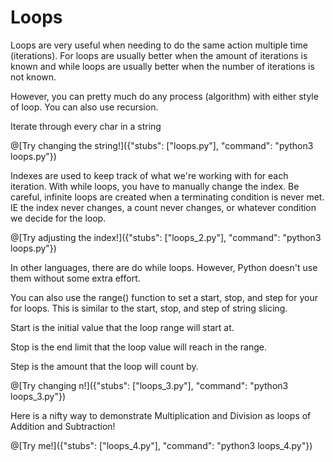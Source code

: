 # Loops

Loops are very useful when needing to do the same action 
multiple time (iterations). For loops are usually better when 
the amount of iterations is known and while loops are usually
better when the number of iterations is not known. 
   
However, you can pretty much do any process (algorithm) with 
either style of loop. You can also use recursion.

Iterate through every char in a string

@[Try changing the string!]({"stubs": ["loops.py"], "command": "python3 loops.py"})

Indexes are used to keep track of what we're working with for
each iteration. With while loops, you have to manually change
the index. Be careful, infinite loops are created when a 
terminating condition is never met. IE the index never changes,
a count never changes, or whatever condition we decide for the 
loop. 
     
@[Try adjusting the index!]({"stubs": ["loops_2.py"], "command": "python3 loops.py"})

In other languages, there are do while loops. However,
Python doesn't use them without some extra effort. 

You can also use the range() function to set a start, stop, and step for your for loops. This is similar to the start, stop, and step of string slicing.

Start is the initial value that the loop range will start at.

Stop is the end limit that the loop value will reach in the range.

Step is the amount that the loop will count by. 

@[Try changing n!]({"stubs": ["loops_3.py"], "command": "python3 loops_3.py"})

Here is a nifty way to demonstrate Multiplication and Division as loops of Addition and Subtraction!

@[Try me!]({"stubs": ["loops_4.py"], "command": "python3 loops_4.py"})

   
